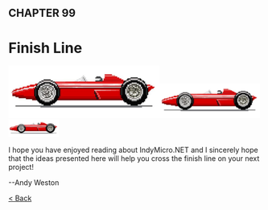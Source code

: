 ## CHAPTER 99

# Finish Line




<img src=".\Images\IndyCar.png" alt="image-20200315211415167" width="300"/><img src=".\Images\IndyCar.png" alt="image-20200315211415167" width="200" /><img src=".\Images\IndyCar.png" alt="image-20200315211415167" width="100" />

I hope you have enjoyed reading about IndyMicro.NET and I sincerely hope that the ideas presented here will help you cross the finish line on your next project!

--Andy Weston



[< Back](index.md)